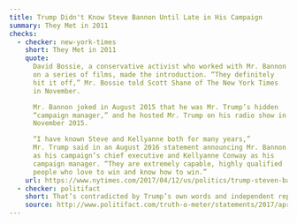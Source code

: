 ```yaml
---
title: Trump Didn't Know Steve Bannon Until Late in His Campaign
summary: They Met in 2011
checks:
  - checker: new-york-times
    short: They Met in 2011
    quote:
      David Bossie, a conservative activist who worked with Mr. Bannon
      on a series of films, made the introduction. “They definitely
      hit it off,” Mr. Bossie told Scott Shane of The New York Times
      in November.

      Mr. Bannon joked in August 2015 that he was Mr. Trump’s hidden
      “campaign manager,” and he hosted Mr. Trump on his radio show in
      November 2015.

      “I have known Steve and Kellyanne both for many years,”
      Mr. Trump said in an August 2016 statement announcing Mr. Bannon
      as his campaign’s chief executive and Kellyanne Conway as his
      campaign manager. “They are extremely capable, highly qualified
      people who love to win and know how to win.”
    url: https://www.nytimes.com/2017/04/12/us/politics/trump-steven-bannon-fox-business-news-interview.html
  - checker: politifact
    short: That’s contradicted by Trump’s own words and independent reporting.
    source: http://www.politifact.com/truth-o-meter/statements/2017/apr/12/donald-trump/did-he-or-didnt-he-trump-contradicts-himself-wheth/
---
```

